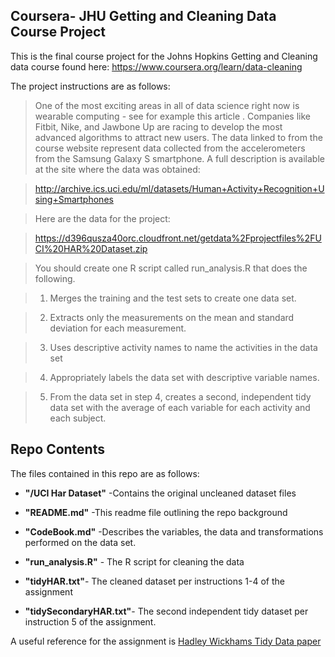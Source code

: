 ## Coursera- JHU Getting and Cleaning Data Course Project

This is the final course project for the Johns Hopkins Getting and Cleaning data course found here: https://www.coursera.org/learn/data-cleaning

The project instructions are as follows:

>One of the most exciting areas in all of data science right now is wearable computing - see for example this article . Companies like Fitbit, Nike, and Jawbone Up are racing to develop the most advanced algorithms to attract new users. The data linked to from the course website represent data collected from the accelerometers from the Samsung Galaxy S smartphone. A full description is available at the site where the data was obtained:

>http://archive.ics.uci.edu/ml/datasets/Human+Activity+Recognition+Using+Smartphones

>Here are the data for the project:

>https://d396qusza40orc.cloudfront.net/getdata%2Fprojectfiles%2FUCI%20HAR%20Dataset.zip

>You should create one R script called run_analysis.R that does the following.

>1.	Merges the training and the test sets to create one data set.

>2. Extracts only the measurements on the mean and standard deviation for each measurement.

>3.	Uses descriptive activity names to name the activities in the data set

>4.	Appropriately labels the data set with descriptive variable names.

>5. From the data set in step 4, creates a second, independent tidy data set with the average of each variable for each activity and each subject.


## Repo Contents

The files contained in this repo are as follows:

* **"/UCI Har Dataset"** -Contains the original uncleaned dataset files

* **"README.md"** -This readme file outlining the repo background

* **"CodeBook.md"** -Describes the variables, the data and transformations performed on the data set.

* **"run_analysis.R"** - The R script for cleaning the data

* **"tidyHAR.txt"**- The cleaned dataset per instructions 1-4 of the assignment

* **"tidySecondaryHAR.txt"**- The second independent tidy dataset per instruction 5 of the assignment.

A useful reference for the assignment is [Hadley Wickhams Tidy Data paper](http://vita.had.co.nz/papers/tidy-data.pdf)
